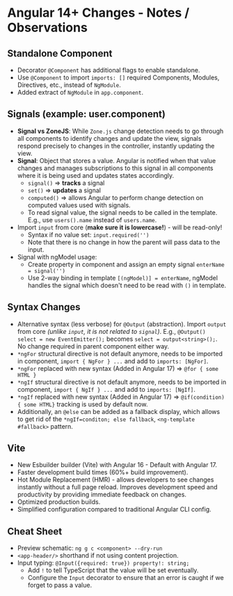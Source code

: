 # Angular 14+ Changes - Notes / Observations

## Standalone Component
* Decorator `@Component` has additional flags to enable standalone.
* Use `@Component` to import `imports: []` required Components, Modules, Directives, etc., instead of `NgModule`.
* Added extract of `NgModule` in `app.component`.

## Signals (example: user.component)
* **Signal vs ZoneJS**: While `Zone.js` change detection needs to go through all components to identify changes and update the view, signals respond precisely to changes in the controller, instantly updating the view.
* **Signal**: Object that stores a value. Angular is notified when that value changes and manages subscriptions to this signal in all components where it is being used and updates states accordingly.
    * `signal()` => **tracks** a signal 
    * `set()` => **updates** a signal
    * `computed()` => allows Angular to perform change detection on computed values used with signals.
    * To read signal value, the signal needs to be called in the template. E.g., use `users().name` instead of `users.name`.
* Import `input` from core (__make sure it is lowercase!__) - will be read-only!
    * Syntax if no value set: `input.required('')`
    * Note that there is no change in how the parent will pass data to the input.
* Signal with ngModel usage:
    * Create property in component and assign an empty signal  `enterName = signal('')`
    * Use 2-way binding in template `[(ngModel)] = enterName`, ngModel handles the signal which doesn't need to be read with `()` in template.

## Syntax Changes
* Alternative syntax (less verbose) for `@Output` (abstraction). Import `output` from core _(unlike `input`, it is not related to `signal`)_. E.g., `@Output() select = new EventEmitter();` becomes `select = output<string>();`. No change required in parent component either way.
* `*ngFor` structural directive is not default anymore, needs to be imported in component, `import { NgFor } ...` and add to `imports: [NgFor]`. 
* `*ngFor` replaced with new syntax (Added in Angular 17) => `@for { some HTML }`
* `*ngIf` structural directive is not default anymore, needs to be imported in component, `import { NgIf } ...` and add to `imports: [NgIf]`. 
* `*ngIf` replaced with new syntax (Added in Angular 17) => `@if(condition) { some HTML}` tracking is used by default now. 
* Additionally, an `@else` can be added as a fallback display, which allows to get rid of the `*ngIf=conditon; else fallback`,  `<ng-template #fallback>` pattern.

## Vite
* New Esbuilder builder (Vite) with Angular 16 - Default with Angular 17.
* Faster development build times (60%+ build improvement).
* Hot Module Replacement (HMR) - allows developers to see changes instantly without a full page reload. Improves development speed and productivity by providing immediate feedback on changes.
* Optimized production builds.
* Simplified configuration compared to traditional Angular CLI config.

## Cheat Sheet
* Preview schematic: `ng g c <component> --dry-run`
* `<app-header/>` shorthand if not using content projection.
* Input typing: `@Input({required: true}) property!: string;`
    * Add `!` to tell TypeScript that the value will be set eventually.
    * Configure the `Input` decorator to ensure that an error is caught if we forget to pass a value.
